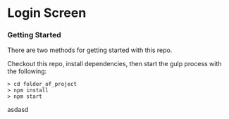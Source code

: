 # Login Screen

### Getting Started

There are two methods for getting started with this repo.

Checkout this repo, install dependencies, then start the gulp process with the following:

```
> cd folder_of_project
> npm install
> npm start
```
asdasd
